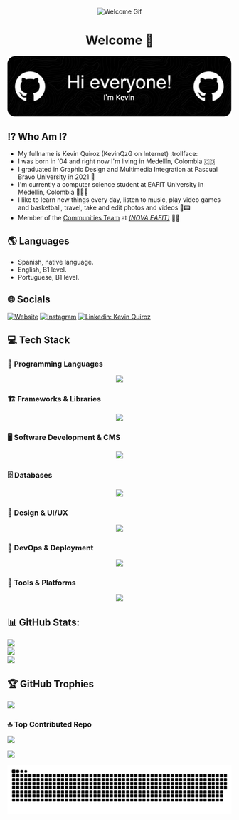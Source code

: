 <div style="text-align: center; margin-top: 20px;">
  <img src="https://media1.giphy.com/media/v1.Y2lkPTc5MGI3NjExZHBrcnQ0MGgxN240OTA1OTVycGc3dmp1Z3RlOTNzbHpkdGNjb2E3bSZlcD12MV9pbnRlcm5hbF9naWZfYnlfaWQmY3Q9cw/Pj7sqBo39R1jCZLZqj/giphy.gif" width="200px" alt="Welcome Gif">
  <h1 style="text-align: center;">Welcome 🥵</h1>
</div>

![Header](/github-header-image.png)

## ⁉️ Who Am I?

- My fullname is Kevin Quiroz (KevinQzG on Internet) :trollface:
- I was born in '04 and right now I'm living in Medellín, Colombia 🇨🇴
- I graduated in Graphic Design and Multimedia Integration at Pascual Bravo University in 2021 🎨
- I'm currently a computer science student at EAFIT University in Medellín, Colombia 👨🏻‍🎓
- I like to learn new things every day, listen to music, play video games and basketball, travel, take and edit photos and videos 🏀📟
- Member of the [Communities Team](https://github.com/gruponovaeafit) at [*(NOVA EAFIT)*](https://www.instagram.com/novaeafit/) 🚀💜

## 🌎 Languages

- Spanish, native language.
- English, B1 level.
- Portuguese, B1 level.

## 🌐 Socials

[![Website](https://img.shields.io/website-up-down-green-red/http/monip.org.svg)](https://kevinqzg.vercel.app/)
[![Instagram](https://img.shields.io/badge/instagram-%23E4405F.svg?style=for-the-badge&logo=Instagram&logoColor=white)](https://instagram.com/kquirozg30)
[![Linkedin: Kevin Quiroz](https://img.shields.io/badge/linkedin-%230077B5.svg?style=for-the-badge&logo=linkedin&logoColor=white=https://www.linkedin.com/in/kevinqzg/)](https://www.linkedin.com/in/kevinqzg/)


## 💻 Tech Stack

### 📌 **Programming Languages**
<p align="center">
  <a href="https://skillicons.dev">
    <img src="https://skillicons.dev/icons?i=python,cpp,java,c,cs,r,js,ts,html,css,latex,md" />
  </a>
</p>

### 🏗️ **Frameworks & Libraries**
<p align="center">
  <a href="https://skillicons.dev">
    <img src="https://skillicons.dev/icons?i=react,nextjs,angular,flutter,tailwind,bootstrap,django,fastapi,flask" />
  </a>
</p>

### 🖥️ **Software Development & CMS**
<p align="center">
  <a href="https://skillicons.dev">
    <img src="https://skillicons.dev/icons?i=wordpress,unity" />
  </a>
</p>

### 🗄️ **Databases**
<p align="center">
  <a href="https://skillicons.dev">
    <img src="https://skillicons.dev/icons?i=mongodb,mysql,sqlite" />
  </a>
</p>

### 🎨 **Design & UI/UX**
<p align="center">
  <a href="https://skillicons.dev">
    <img src="https://skillicons.dev/icons?i=figma,xd,illustrator,photoshop" />
  </a>
</p>

### 🚀 **DevOps & Deployment**
<p align="center">
  <a href="https://skillicons.dev">
    <img src="https://skillicons.dev/icons?i=aws,azure,docker,vercel,netlify" />
  </a>
</p>

### 🔧 **Tools & Platforms**
<p align="center">
  <a href="https://skillicons.dev">
    <img src="https://skillicons.dev/icons?i=git,github,notion,arduino" />
  </a>
</p>


## 📊 GitHub Stats:
![](https://github-readme-stats.vercel.app/api?username=KevinQzG&theme=radical&hide_border=false&include_all_commits=true&count_private=true)<br/>
![](https://github-readme-streak-stats.herokuapp.com/?user=KevinQzG&theme=radical&hide_border=false)<br/>
![](https://github-readme-stats.vercel.app/api/top-langs/?username=KevinQzG&theme=radical&hide_border=false&include_all_commits=true&count_private=true&layout=compact)

## 🏆 GitHub Trophies
![](https://github-profile-trophy.vercel.app/?username=KevinQzG&theme=radical&no-frame=true&no-bg=true&margin-w=4)

### 🔝 Top Contributed Repo
![](https://github-contributor-stats.vercel.app/api?username=KevinQzG&limit=5&theme=radical&hide_border&combine_all_yearly_contributions=true)

[![](https://visitcount.itsvg.in/api?id=KevinQzG&icon=2&color=4)](https://visitcount.itsvg.in)

![snake gif](https://github.com/KevinQzG/KevinQzG/blob/output/github-contribution-grid-snake-dark.svg)

